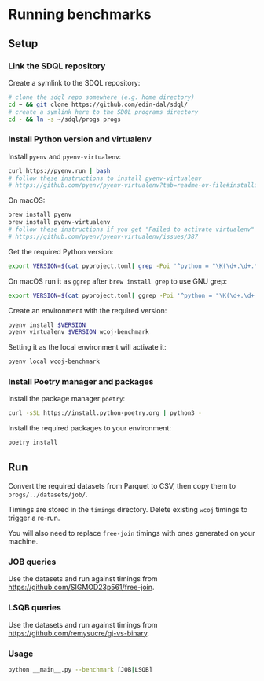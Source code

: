 # Running benchmarks

## Setup

### Link the SDQL repository

Create a symlink to the SDQL repository:

```sh
# clone the sdql repo somewhere (e.g. home directory)
cd ~ && git clone https://github.com/edin-dal/sdql/
# create a symlink here to the SDQL programs directory
cd - && ln -s ~/sdql/progs progs
```

### Install Python version and virtualenv

Install `pyenv` and `pyenv-virtualenv`:

```sh
curl https://pyenv.run | bash
# follow these instructions to install pyenv-virtualenv
# https://github.com/pyenv/pyenv-virtualenv?tab=readme-ov-file#installing-as-a-pyenv-plugin
```

On macOS:

```sh
brew install pyenv
brew install pyenv-virtualenv
# follow these instructions if you get "Failed to activate virtualenv"
# https://github.com/pyenv/pyenv-virtualenv/issues/387
```

Get the required Python version:

```sh
export VERSION=$(cat pyproject.toml| grep -Poi '^python = "\K(\d+.\d+.\d+)')
```

On macOS run it as `ggrep` after `brew install grep` to use GNU grep:

```sh
export VERSION=$(cat pyproject.toml| ggrep -Poi '^python = "\K(\d+.\d+.\d+)')
```

Create an environment with the required version:

```sh
pyenv install $VERSION
pyenv virtualenv $VERSION wcoj-benchmark
```

Setting it as the local environment will activate it:

```sh
pyenv local wcoj-benchmark
```

### Install Poetry manager and packages

Install the package manager `poetry`:

```sh
curl -sSL https://install.python-poetry.org | python3 -
```

Install the required packages to your environment:

```sh
poetry install
```

## Run

Convert the required datasets from Parquet to CSV, then copy them to `progs/../datasets/job/`.

Timings are stored in the `timings` directory. Delete existing `wcoj` timings to trigger a re-run.

You will also need to replace `free-join` timings with ones generated on your machine.

### JOB queries

Use the datasets and run against timings from https://github.com/SIGMOD23p561/free-join.

### LSQB queries

Use the datasets and run against timings from https://github.com/remysucre/gj-vs-binary.

### Usage

```sh
python __main__.py --benchmark [JOB|LSQB]
```
